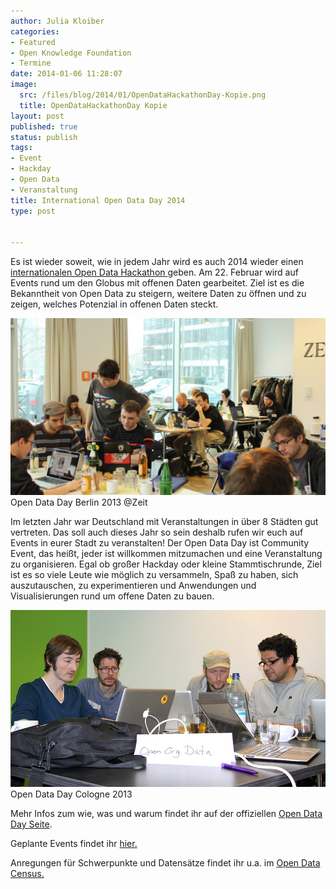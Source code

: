 ```yaml
---
author: Julia Kloiber
categories:
- Featured
- Open Knowledge Foundation
- Termine
date: 2014-01-06 11:28:07
image:
  src: /files/blog/2014/01/OpenDataHackathonDay-Kopie.png
  title: OpenDataHackathonDay Kopie
layout: post
published: true
status: publish
tags:
- Event
- Hackday
- Open Data
- Veranstaltung
title: International Open Data Day 2014
type: post


---
```


Es ist wieder soweit, wie in jedem Jahr wird es auch 2014 wieder einen [internationalen Open Data Hackathon ](http://opendataday.org/index_de.html) geben. Am 22. Februar wird auf Events rund um den Globus mit offenen Daten gearbeitet. Ziel ist es die Bekanntheit von Open Data zu steigern, weitere Daten zu öffnen und zu zeigen, welches Potenzial in offenen Daten steckt.

![Open Data Day Berlin](/files/blog/2014/01/ODD2-1024x574.jpg) Open Data Day Berlin 2013 @Zeit 

Im letzten Jahr war Deutschland mit Veranstaltungen in über 8 Städten gut vertreten. Das soll auch dieses Jahr so sein deshalb rufen wir euch auf Events in eurer Stadt zu veranstalten! Der Open Data Day ist Community Event, das heißt, jeder ist willkommen mitzumachen und eine Veranstaltung zu organisieren. Egal ob großer Hackday oder kleine Stammtischrunde, Ziel ist es so viele Leute wie möglich zu versammeln, Spaß zu haben, sich auszutauschen, zu experimentieren und Anwendungen und Visualisierungen rund um offene Daten zu bauen. 

![Open Data Day Cologne](/files/blog/2014/01/opendataday124_v-ARDFotogalerie.jpg) Open Data Day Cologne 2013 

Mehr Infos zum wie, was und warum findet ihr auf der offiziellen [Open Data Day Seite](http://opendataday.org/index_de.html).  
  
Geplante Events findet ihr [hier.](http://wiki.opendataday.org/2014/City_Events)  
  
Anregungen für Schwerpunkte und Datensätze findet ihr u.a. im [Open Data Census.](http://census.okfn.org/)